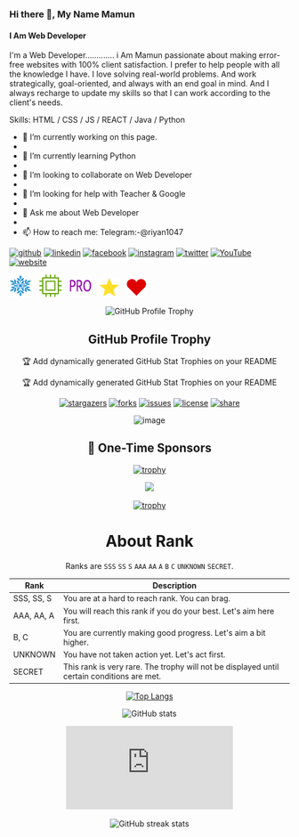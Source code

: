 
### Hi there 👋, My Name Mamun

#### I Am Web Developer

I'm a Web Developer.............
 i Am Mamun passionate about making error-free websites with 100% client satisfaction. I prefer to help people with all the knowledge I have. I love solving real-world problems. And work strategically, goal-oriented, and always with an end goal in mind. And I always recharge to update my skills so that I can work according to the client's needs.

Skills: HTML / CSS / JS /  REACT / Java / Python 

- 🔭 I’m currently working on this page.
- 
- 🌱 I’m currently learning Python
- 
- 👯 I’m looking to collaborate on Web Developer
- 
- 🤔 I’m looking for help with Teacher & Google
- 
- 💬 Ask me about Web Developer
- 
- 📫 How to reach me: Telegram:-@riyan1047 


[<img src='https://cdn.jsdelivr.net/npm/simple-icons@3.0.1/icons/github.svg' alt='github' height='40'>](https://github.com/https://github.com/Mamun41-361/Mamun41-361/edit/main/README.md)  [<img src='https://cdn.jsdelivr.net/npm/simple-icons@3.0.1/icons/linkedin.svg' alt='linkedin' height='40'>](https://www.linkedin.com/in/Mdmamun/)  [<img src='https://cdn.jsdelivr.net/npm/simple-icons@3.0.1/icons/facebook.svg' alt='facebook' height='40'>](https://www.facebook.com/Mamun)  [<img src='https://cdn.jsdelivr.net/npm/simple-icons@3.0.1/icons/instagram.svg' alt='instagram' height='40'>](https://www.instagram.com/https://www.instagram.com/riyankhan8844?igsh=MWhkbWU0aDFiNGVxbg%3D%3D&utm_source=qr/)  [<img src='https://cdn.jsdelivr.net/npm/simple-icons@3.0.1/icons/twitter.svg' alt='twitter' height='40'>](https://twitter.com/Mamun)  [<img src='https://cdn.jsdelivr.net/npm/simple-icons@3.0.1/icons/youtube.svg' alt='YouTube' height='40'>](https://www.youtube.com/channel/riyan)  [<img src='https://cdn.jsdelivr.net/npm/simple-icons@3.0.1/icons/icloud.svg' alt='website' height='40'>](Md.Mamun)  



<a href='https://archiveprogram.github.com/'><img src='https://raw.githubusercontent.com/acervenky/animated-github-badges/master/assets/acbadge.gif' width='40' height='40'></a> <a href='https://docs.github.com/en/developers'><img src='https://raw.githubusercontent.com/acervenky/animated-github-badges/master/assets/devbadge.gif' width='40' height='40'></a> <a href='https://github.com/pricing'><img src='https://raw.githubusercontent.com/acervenky/animated-github-badges/master/assets/pro.gif' width='40' height='40'></a> <a href='https://stars.github.com/'><img src='https://raw.githubusercontent.com/acervenky/animated-github-badges/master/assets/starbadge.gif' width='35' height='35'></a> <a href='https://docs.github.com/en/github/supporting-the-open-source-community-with-github-sponsors'><img src='https://raw.githubusercontent.com/acervenky/animated-github-badges/master/assets/sponsorbadge.gif' width='35' height='35'></a> 


<div align="center">
  <img width="140" src="https://user-images.githubusercontent.com/6661165/91657958-61b4fd00-eb00-11ea-9def-dc7ef5367e34.png"  alt="GitHub Profile Trophy"/>
  <h2 align="center">GitHub Profile Trophy</h2>
  <p align="center">🏆 Add dynamically generated GitHub Stat Trophies on your README</p>
</div>
<div align="center">
🏆 Add dynamically generated GitHub Stat Trophies on your README

<div align="center">

[![stargazers](https://img.shields.io/github/stars/ryo-ma/github-profile-trophy)](https://github.com/ryo-ma/github-profile-trophy/stargazers)
[![forks](https://img.shields.io/github/forks/ryo-ma/github-profile-trophy)](https://github.com/ryo-ma/github-profile-trophy/network/members)
[![issues](https://img.shields.io/github/issues/ryo-ma/github-profile-trophy)](https://github.com/ryo-ma/github-profile-trophy/issues)
[![license](https://img.shields.io/github/license/ryo-ma/github-profile-trophy)](https://github.com/ryo-ma/github-profile-trophy/blob/master/LICENSE)
[![share](https://img.shields.io/twitter/url?style=social&url=https%3A%2F%2Fgithub.com%2Fryo-ma%2Fgithub-profile-trophy)](https://twitter.com/intent/tweet?text=Add%20dynamically%20generated%20GitHub%20Trophy%20on%20your%20readme%0D%0A&url=https%3A%2F%2Fgithub.com%2Fryo-ma%2Fgithub-profile-trophy)

</div>

<img width="93" height="20" alt="image" src="https://github.com/user-attachments/assets/38341bfd-a3c5-4104-999b-83593ac043f4" />

## 🎁 One-Time Sponsors



[![trophy](https://github-profile-trophy.vercel.app/?username=ryo-ma)](https://github.com/ryo-ma/github-profile-trophy)

<p align="center">
  <img width="330" src="https://user-images.githubusercontent.com/6661165/91659474-c07f7400-eb0a-11ea-84f2-eb6b42547829.png">
</p>


[![trophy](https://github-profile-trophy.vercel.app/?username=ryo-ma&theme=onedark)](https://github.com/ryo-ma/github-profile-trophy)


# About Rank

Ranks are `SSS` `SS` `S` `AAA` `AA` `A` `B` `C` `UNKNOWN` `SECRET`.

| Rank       | Description                                                                                |
| ---------- | ------------------------------------------------------------------------------------------ |
| SSS, SS, S | You are at a hard to reach rank. You can brag.                                             |
| AAA, AA, A | You will reach this rank if you do your best. Let's aim here first.                        |
| B, C       | You are currently making good progress. Let's aim a bit higher.                            |
| UNKNOWN    | You have not taken action yet. Let's act first.                                            |
| SECRET     | This rank is very rare. The trophy will not be displayed until certain conditions are met. |



[![Top Langs](https://github-readme-stats.vercel.app/api/top-langs/?username=https://github.com/Mamun41-361/Mamun41-361/edit/main/README.md)](https://github.com/anuraghazra/github-readme-stats)


![GitHub stats](https://github-readme-stats.vercel.app/api?username=https://github.com/Mamun41-361/Mamun41-361/edit/main/README.md&show_icons=true&count_private=true)  


![GitHub metrics](https://metrics.lecoq.io/https://github.com/Mamun41-361/Mamun41-361/edit/main/README.md)  


![GitHub streak stats](https://streak-stats.demolab.com/?user=https://github.com/Mamun41-361/Mamun41-361/edit/main/README.md)  


